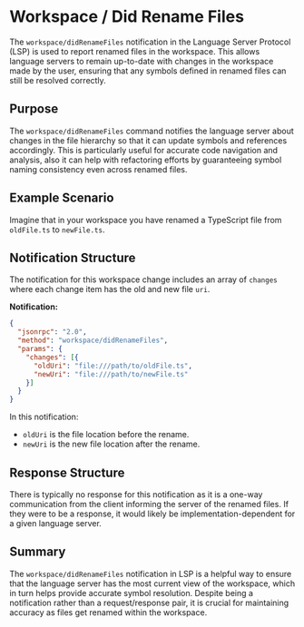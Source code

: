 # Workspace / Did Rename Files

The `workspace/didRenameFiles` notification in the Language Server Protocol (LSP) is used to report renamed files in the workspace. This allows language servers to remain up-to-date with changes in the workspace made by the user, ensuring that any symbols defined in renamed files can still be resolved correctly.

## Purpose

The `workspace/didRenameFiles` command notifies the language server about changes in the file hierarchy so that it can update symbols and references accordingly. This is particularly useful for accurate code navigation and analysis, also it can help with refactoring efforts by guaranteeing symbol naming consistency even across renamed files.

## Example Scenario

Imagine that in your workspace you have renamed a TypeScript file from `oldFile.ts` to `newFile.ts`.

## Notification Structure

The notification for this workspace change includes an array of `changes` where each change item has the old and new file `uri`.

**Notification:**

```json
{
  "jsonrpc": "2.0",
  "method": "workspace/didRenameFiles",
  "params": {
    "changes": [{
      "oldUri": "file:///path/to/oldFile.ts",
      "newUri": "file:///path/to/newFile.ts"
    }]
  }
}
```

In this notification:
- `oldUri` is the file location before the rename.
- `newUri` is the new file location after the rename.

## Response Structure

There is typically no response for this notification as it is a one-way communication from the client informing the server of the renamed files. If they were to be a response, it would likely be implementation-dependent for a given language server. 

## Summary

The `workspace/didRenameFiles` notification in LSP is a helpful way to ensure that the language server has the most current view of the workspace, which in turn helps provide accurate symbol resolution. Despite being a notification rather than a request/response pair, it is crucial for maintaining accuracy as files get renamed within the workspace.